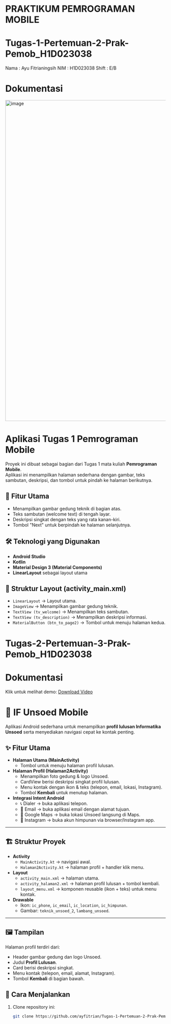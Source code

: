 # PRAKTIKUM PEMROGRAMAN MOBILE

# Tugas-1-Pertemuan-2-Prak-Pemob_H1D023038
Nama : Ayu Fitrianingsih
NIM : H1D023038
Shift : E/B

# Dokumentasi
<img width="1916" height="1006" alt="image" src="https://github.com/user-attachments/assets/749ee346-f86c-4c49-a8db-adf02a5c97e4" />


# Aplikasi Tugas 1 Pemrograman Mobile

Proyek ini dibuat sebagai bagian dari Tugas 1 mata kuliah **Pemrograman Mobile**.  
Aplikasi ini menampilkan halaman sederhana dengan gambar, teks sambutan, deskripsi, dan tombol untuk pindah ke halaman berikutnya.

## 📌 Fitur Utama
- Menampilkan gambar gedung teknik di bagian atas.
- Teks sambutan (welcome text) di tengah layar.
- Deskripsi singkat dengan teks yang rata kanan-kiri.
- Tombol "Next" untuk berpindah ke halaman selanjutnya.

## 🛠️ Teknologi yang Digunakan
- **Android Studio**
- **Kotlin**
- **Material Design 3 (Material Components)**
- **LinearLayout** sebagai layout utama

## 📂 Struktur Layout (activity_main.xml)
- `LinearLayout` → Layout utama.
- `ImageView` → Menampilkan gambar gedung teknik.
- `TextView (tv_welcome)` → Menampilkan teks sambutan.
- `TextView (tv_description)` → Menampilkan deskripsi informasi.
- `MaterialButton (btn_to_page2)` → Tombol untuk menuju halaman kedua.

# Tugas-2-Pertemuan-3-Prak-Pemob_H1D023038

# Dokumentasi
Klik untuk melihat demo: [Download Video](app/videos/demo.mp4)


# 📱 IF Unsoed Mobile  

Aplikasi Android sederhana untuk menampilkan **profil lulusan Informatika Unsoed** serta menyediakan navigasi cepat ke kontak penting.  

## ✨ Fitur Utama
- **Halaman Utama (MainActivity)**  
  - Tombol untuk menuju halaman profil lulusan.  
- **Halaman Profil (Halaman2Activity)**  
  - Menampilkan foto gedung & logo Unsoed.  
  - CardView berisi deskripsi singkat profil lulusan.  
  - Menu kontak dengan ikon & teks (telepon, email, lokasi, Instagram).  
  - Tombol **Kembali** untuk menutup halaman.  
- **Integrasi Intent Android**  
  - 📞 Dialer → buka aplikasi telepon.  
  - 📧 Email → buka aplikasi email dengan alamat tujuan.  
  - 📍 Google Maps → buka lokasi Unsoed langsung di Maps.  
  - 📸 Instagram → buka akun himpunan via browser/Instagram app.  

---

## 🏗️ Struktur Proyek
- **Activity**
  - `MainActivity.kt` → navigasi awal.  
  - `Halaman2Activity.kt` → halaman profil + handler klik menu.  
- **Layout**
  - `activity_main.xml` → halaman utama.  
  - `activity_halaman2.xml` → halaman profil lulusan + tombol kembali.  
  - `layout_menu.xml` → komponen reusable (ikon + teks) untuk menu kontak.  
- **Drawable**  
  - Ikon: `ic_phone`, `ic_email`, `ic_location`, `ic_himpunan`.  
  - Gambar: `teknik_unsoed_2`, `lambang_unsoed`.  

---

## 🖼️ Tampilan
Halaman profil terdiri dari:  
- Header gambar gedung dan logo Unsoed.  
- Judul **Profil Lulusan**.  
- Card berisi deskripsi singkat.  
- Menu kontak (telepon, email, alamat, Instagram).  
- Tombol **Kembali** di bagian bawah.


## 🚀 Cara Menjalankan
1. Clone repository ini:
   ```bash
   git clone https://github.com/ayfitrian/Tugas-1-Pertemuan-2-Prak-Pemob_H1D023038.git
   
